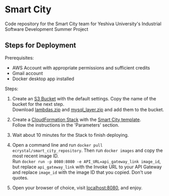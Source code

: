 # Smart City

Code repository for the Smart City team for Yeshiva University's Industrial Software Development Summer Project

## Steps for Deployment

Prerequisites: 
- AWS Account with appropriate permissions and sufficient credits
- Gmail account
- Docker desktop app installed

Steps:
1. Create an [S3 Bucket](https://s3.console.aws.amazon.com/s3/home) with the default settings. Copy the name of the bucket for the next step.\
Download [lambdas.zip](https://github.com/meirjacobs/Smart-City/blob/main/CloudFormation/lambdas.zip) and [mysql_layer.zip](https://github.com/meirjacobs/Smart-City/blob/main/CloudFormation/mysql_layer.zip) and add them to the bucket.

2. Create a [CloudFormation Stack](https://console.aws.amazon.com/cloudformation/home) with the [Smart City template](https://github.com/meirjacobs/Smart-City/blob/main/CloudFormation/smart_city_template.yml).\
Follow the instructions in the 'Parameters' section.

3. Wait about 10 minutes for the Stack to finish deploying.

4. Open a command line and run `docker pull ecrystal/smart_city_repository`. Then run `docker images` and copy the most recent image ID.\
Run `docker run -p 8080:8080 -e API_URL=api_gateway_link image_id`, but replace `api_gateway_link` with the Invoke URL to your API Gateway\
and replace `image_id` with the image ID that you copied. Don't use quotes.

5. Open your browser of choice, visit [localhost:8080](localhost:8080), and enjoy.